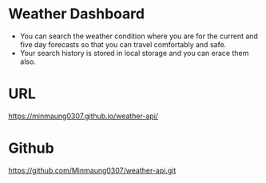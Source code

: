 # Weather Dashboard

- You can search the weather condition where you are for the current and five day forecasts so that you can travel comfortably and safe.
- Your search history is stored in local storage and you can erace them also.

# URL

https://minmaung0307.github.io/weather-api/

# Github

https://github.com/Minmaung0307/weather-api.git
